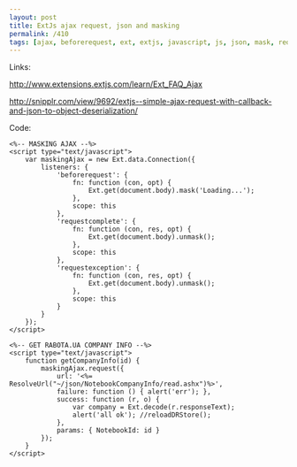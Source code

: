 ```yaml
---
layout: post
title: ExtJs ajax request, json and masking
permalink: /410
tags: [ajax, beforerequest, ext, extjs, javascript, js, json, mask, request, requestcomplete, requestexception, response, responsetext]
---
```


Links:

http://www.extensions.extjs.com/learn/Ext_FAQ_Ajax

http://snipplr.com/view/9692/extjs--simple-ajax-request-with-callback-and-json-to-object-deserialization/

Code:

    <%-- MASKING AJAX --%>
    <script type="text/javascript">
        var maskingAjax = new Ext.data.Connection({
            listeners: {
                'beforerequest': {
                    fn: function (con, opt) {
                        Ext.get(document.body).mask('Loading...');
                    },
                    scope: this
                },
                'requestcomplete': {
                    fn: function (con, res, opt) {
                        Ext.get(document.body).unmask();
                    },
                    scope: this
                },
                'requestexception': {
                    fn: function (con, res, opt) {
                        Ext.get(document.body).unmask();
                    },
                    scope: this
                }
            }
        });
    </script>

    <%-- GET RABOTA.UA COMPANY INFO --%>
    <script type="text/javascript">
        function getCompanyInfo(id) {
            maskingAjax.request({
                url: '<%= ResolveUrl("~/json/NotebookCompanyInfo/read.ashx")%>',
                failure: function () { alert('err'); },
                success: function (r, o) {
                    var company = Ext.decode(r.responseText);
                    alert('all ok'); //reloadDRStore();
                },
                params: { NotebookId: id }
            });
        }
    </script>
